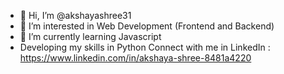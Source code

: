 - 👋 Hi, I’m @akshayashree31
- 👀 I’m interested in Web Development (Frontend and Backend)
- 🌱 I’m currently learning Javascript
- Developing my skills in Python
Connect with me in LinkedIn : https://www.linkedin.com/in/akshaya-shree-8481a4220
